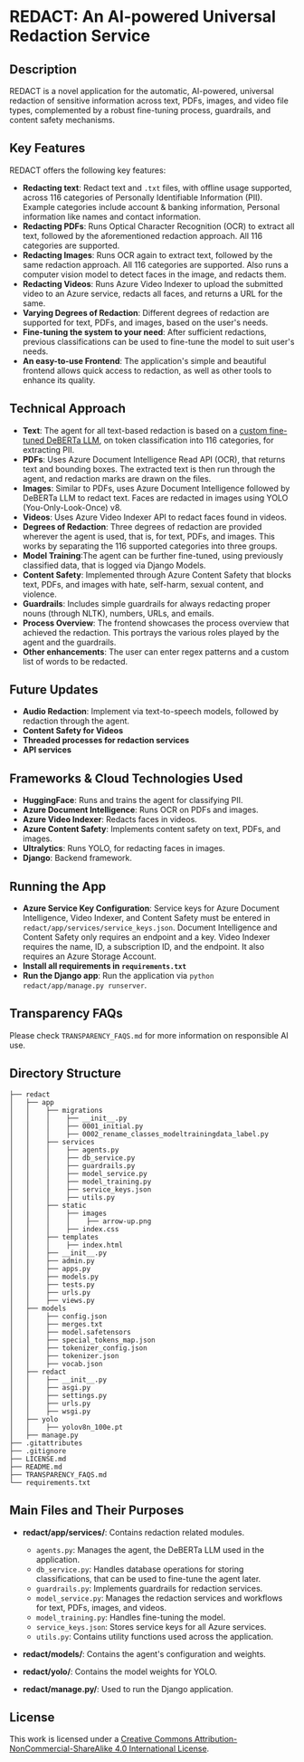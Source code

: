 # REDACT: An AI-powered Universal Redaction Service

## Description

REDACT is a novel application for the automatic, AI-powered, universal redaction of sensitive information across text, PDFs, images, and video file types, complemented by a robust fine-tuning process, guardrails, and content safety mechanisms.

## Key Features

REDACT offers the following key features:

- **Redacting text**: Redact text and `.txt` files, with offline usage supported, across 116 categories of Personally Identifiable Information (PII). Example categories include account & banking information, Personal information like names and contact information.
- **Redacting PDFs**: Runs Optical Character Recognition (OCR) to extract all text, followed by the aforementioned redaction approach. All 116 categories are supported.
- **Redacting Images**: Runs OCR again to extract text, followed by the same redaction approach. All 116 categories are supported. Also runs a computer vision model to detect faces in the image, and redacts them.
- **Redacting Videos**: Runs Azure Video Indexer to upload the submitted video to an Azure service, redacts all faces, and returns a URL for the same. 
- **Varying Degrees of Redaction**: Different degrees of redaction are supported for text, PDFs, and images, based on the user's needs.
- **Fine-tuning the system to your need**: After sufficient redactions, previous classifications can be used to fine-tune the model to suit user's needs.
- **An easy-to-use Frontend**: The application's simple and beautiful frontend allows quick access to redaction, as well as other tools to enhance its quality.

## Technical Approach

- **Text**: The agent for all text-based redaction is based on a [custom fine-tuned DeBERTa LLM](https://huggingface.co/lakshyakh93/deberta_finetuned_pii), on token classification into 116 categories, for extracting PII.
- **PDFs**: Uses Azure Document Intelligence Read API (OCR), that returns text and bounding boxes. The extracted text is then run through the agent, and redaction marks are drawn on the files.
- **Images**: Similar to PDFs, uses Azure Document Intelligence followed by DeBERTa LLM to redact text. Faces are redacted in images using YOLO (You-Only-Look-Once) v8.
- **Videos**: Uses Azure Video Indexer API to redact faces found in videos.
- **Degrees of Redaction**: Three degrees of redaction are provided wherever the agent is used, that is, for text, PDFs, and images. This works by separating the 116 supported categories into three groups.
- **Model Training**:The agent can be further fine-tuned, using previously classified data, that is logged via Django Models.
- **Content Safety**: Implemented through Azure Content Safety that blocks text, PDFs, and images with hate, self-harm, sexual content, and violence.
- **Guardrails**: Includes simple guardrails for always redacting proper nouns (through NLTK), numbers, URLs, and emails. 
- **Process Overview**: The frontend showcases the process overview that achieved the redaction. This portrays the various roles played by the agent and the guardrails.
- **Other enhancements**: The user can enter regex patterns and a custom list of words to be redacted.

## Future Updates

- **Audio Redaction**: Implement via text-to-speech models, followed by redaction through the agent.
- **Content Safety for Videos**
- **Threaded processes for redaction services**
- **API services**

## Frameworks & Cloud Technologies Used

- **HuggingFace**: Runs and trains the agent for classifying PII.
- **Azure Document Intelligence**: Runs OCR on PDFs and images.
- **Azure Video Indexer**: Redacts faces in videos.
- **Azure Content Safety**: Implements content safety on text, PDFs, and images.
- **Ultralytics**: Runs YOLO, for redacting faces in images.
- **Django**: Backend framework.

## Running the App

- **Azure Service Key Configuration**: Service keys for Azure Document Intelligence, Video Indexer, and Content Safety must be entered in `redact/app/services/service_keys.json`. Document Intelligence and Content Safety only requires an endpoint and a key. Video Indexer requires the name, ID, a subscription ID, and the endpoint. It also requires an Azure Storage Account.
- **Install all requirements in `requirements.txt`**
- **Run the Django app**: Run the application via `python redact/app/manage.py runserver`. 

## Transparency FAQs

Please check `TRANSPARENCY_FAQS.md` for more information on responsible AI use.

## Directory Structure

```shell
├── redact
│   ├── app
│   │    ├── migrations
│   │    │    ├── __init__.py
│   │    │    ├── 0001_initial.py
│   │    │    ├── 0002_rename_classes_modeltrainingdata_label.py
│   │    ├── services
│   │    │    ├── agents.py
│   │    │    ├── db_service.py
│   │    │    ├── guardrails.py
│   │    │    ├── model_service.py
│   │    │    ├── model_training.py
│   │    │    ├── service_keys.json
│   │    │    ├── utils.py
│   │    ├── static
│   │    │    ├── images
│   │    │    │    ├── arrow-up.png
│   │    │    ├── index.css
│   │    ├── templates
│   │    │    ├── index.html
│   │    ├── __init__.py
│   │    ├── admin.py
│   │    ├── apps.py
│   │    ├── models.py
│   │    ├── tests.py
│   │    ├── urls.py
│   │    ├── views.py
│   ├── models
│   │    ├── config.json
│   │    ├── merges.txt
│   │    ├── model.safetensors
│   │    ├── special_tokens_map.json
│   │    ├── tokenizer_config.json
│   │    ├── tokenizer.json
│   │    ├── vocab.json
│   ├── redact
│   │    ├── __init__.py
│   │    ├── asgi.py
│   │    ├── settings.py
│   │    ├── urls.py
│   │    ├── wsgi.py
│   ├── yolo
│   │    ├── yolov8n_100e.pt
│   ├── manage.py
├── .gitattributes
├── .gitignore
├── LICENSE.md
├── README.md
├── TRANSPARENCY_FAQS.md
└── requirements.txt
```

## Main Files and Their Purposes

- **redact/app/services/**: Contains redaction related modules.
  - `agents.py`: Manages the agent, the DeBERTa LLM used in the application.
  - `db_service.py`: Handles database operations for storing classifications, that can be used to fine-tune the agent later.
  - `guardrails.py`: Implements guardrails for redaction services.
  - `model_service.py`: Manages the redaction services and workflows for text, PDFs, images, and videos.
  - `model_training.py`: Handles fine-tuning the model.
  - `service_keys.json`: Stores service keys for all Azure services.
  - `utils.py`: Contains utility functions used across the application.

- **redact/models/**: Contains the agent's configuration and weights.

- **redact/yolo/**: Contains the model weights for YOLO.

- **redact/manage.py/**: Used to run the Django application.

## License

This work is licensed under a [Creative Commons Attribution-NonCommercial-ShareAlike 4.0 International License](http://creativecommons.org/licenses/by-nc-sa/4.0/).
